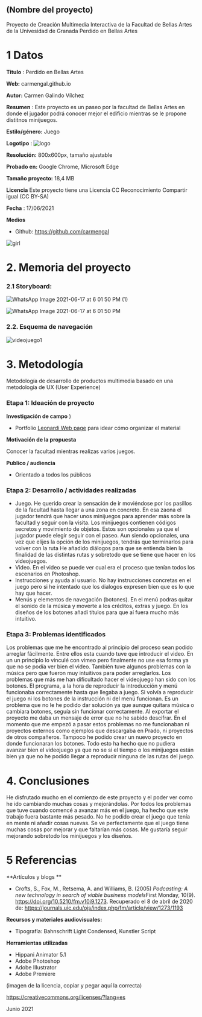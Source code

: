 ## (Nombre del proyecto)

Proyecto de Creación Multimedia Interactiva de la  Facultad de Bellas Artes de la Univesidad de Granada
Perdido en Bellas Artes


# 1 Datos 



**Titulo** : Perdido en Bellas Artes

**Web:**   carmengal.github.io

**Autor:**  Carmen Galindo Vílchez

**Resumen** : Este proyecto es un paseo por la facultad de Bellas Artes en donde el jugador podrá conocer mejor el edificio mientras se le propone distitnos minijuegos.

**Estilo/género:**  Juego

**Logotipo** : ![logo](https://user-images.githubusercontent.com/84967350/122534185-94de6380-d022-11eb-8b02-8b36f31e6a3a.png)


**Resolución:** 800x600px, tamaño ajustable

**Probado en:**  Google Chrome, Microsoft Edge

**Tamaño proyecto:** 18,4 MB 

**Licencia** Este proyecto tiene una Licencia CC Reconocimiento Compartir igual (CC BY-SA)

**Fecha** : 17/06/2021

**Medios** 

- Github: https://github.com/carmengal



![girl](https://github.com/mgea/cmi20/blob/master/WalkingGirl_front01.png)

# 2. Memoria del proyecto 

### 2.1 Storyboard: 
![WhatsApp Image 2021-06-17 at 6 01 50 PM (1)](https://user-images.githubusercontent.com/84967350/122535118-86dd1280-d023-11eb-9b49-c62b250302cb.jpeg)

![WhatsApp Image 2021-06-17 at 6 01 50 PM](https://user-images.githubusercontent.com/84967350/122535129-8a709980-d023-11eb-8114-55780bd8201a.jpeg)




### 2.2. Esquema de navegación 

![videojuego1](https://user-images.githubusercontent.com/84967350/122535173-978d8880-d023-11eb-887e-dc04bf906808.png)



# 3. Metodología

Metodología de desarrollo de productos multimedia basado en una metodología de UX (User Experience)




### Etapa 1: Ideación de proyecto

**Investigación de campo** )

- Portfolio [Leonardi Web page](http://www.rleonardi.com/interactive-resume/) para idear cómo organizar el material


**Motivación de la propuesta** 

Conocer la facultad mientras realizas varios juegos.



**Publico / audiencia**

- Orientado a todos los públicos





### Etapa 2: Desarrollo / actividades realizadas


  - Juego. He querido crear la sensación de ir moviéndose por los pasillos de la facultad hasta llegar a una zona en concreto. En esa zaona el jugador tendrá que hacer unos minijuegos para aprender más sobre la facultad y seguir con la visita. Los minijuegos contienen códigos secretos y movimiento de objetos. Estos son opcionales ya que el jugador puede elegir seguir con el paseo. Aun siendo opcionales, una vez que elijes la opción de los minijuegos, tendrás que terminarlos para volver con la ruta
He añadido diálogos para que se entienda bien la finalidad de las distintas rutas y sobretodo que se tiene que hacer en los videojuegos.
- Video. En el video se puede ver cual era el proceso que tenían todos los escenarios en Photoshop.
- Instrucciones y ayuda al usuario. No hay instrucciones concretas en el juego pero si he intentado que los dialogos expresen bien que es lo que hay que hacer.
- Menús y elementos de navegación (botones). En el menú podras quitar el sonido de la música y moverte a los créditos, extras y juego. En los diseños de los botones añadí títulos para que aí fuera mucho más intuitivo.



### Etapa 3: Problemas identificados

Los problemas que me he encontrado al principio del proceso sean podido arreglar fácilmente. Entre ellos esta cuando tuve que introducir el video. En un un principio lo vinculé con vimeo pero finalmente no use esa forma ya que no se podía ver bien el video. También tuve algunos problemas con la música pero que fueron muy intuitivos para poder arreglarlos.
Los problemas que más me han dificultado hacer el videojuego han sido con los botones. El programa, a la hora de reproducir la introducción y menú funcionaba correctamente hasta que llegaba a juego. Si volvía a reproducir el juego ni los botones de la instrucción ni del menú funcionan. Es un problema que no le he podido dar solución ya que aunque quitara música o cambiara botones, seguía sin funcionar correctamente.
Al exportar el proyecto me daba un mensaje de error que no he sabido descifrar. En el momento que me empezó a pasar estos problemas no me funcionaban ni proyectos externos como ejemplos que descargaba en Prado, ni proyectos de otros compañeros. Tampoco he podido crear un nuevo proyecto en donde funcionaran los botones.
Todo esto ha hecho que no pudiera avanzar bien el videojuego ya que no se si el tiempo o los minijuegos están bien ya que no he podido llegar a reproducir ninguna de las rutas del juego.



# 4. Conclusiones 

He disfrutado mucho en el comienzo de este proyecto y el poder ver como he ido cambiando muchas cosas y mejorándolas. Por todos los problemas que tuve cuando comencé a avanzar más en el juego, ha hecho que este trabajo fuera bastante más pesado. No he podido crear el juego que tenía en mente ni añadir cosas nuevas. Se ve perfectamente que el juego tiene muchas cosas por mejorar y que faltarían más cosas. Me gustaría seguir mejorando sobretodo los minijuegos y los diseños.


# 5 Referencias 

**Artículos y blogs ** 

- Crofts, S., Fox, M., Retsema, A. and Williams, B. (2005) *Podcasting: A new technology in search of viable business models*First Monday, 10(9). https://doi.org/10.5210/fm.v10i9.1273. Recuperado el 8 de abril de 2020 de: https://journals.uic.edu/ojs/index.php/fm/article/view/1273/1193

**Recursos y materiales audiovisuales:**
 
* Tipografía: Bahnschrift Light Condensed, Kunstler Script

**Herramientas utilizadas**

- Hippani Animator 5.1
- Adobe Photoshop
- Adobe Illustrator
- Adobe Premiere



(imagen de la licencia, copiar y pegar aquí la correcta)

https://creativecommons.org/licenses/?lang=es

Junio 2021
